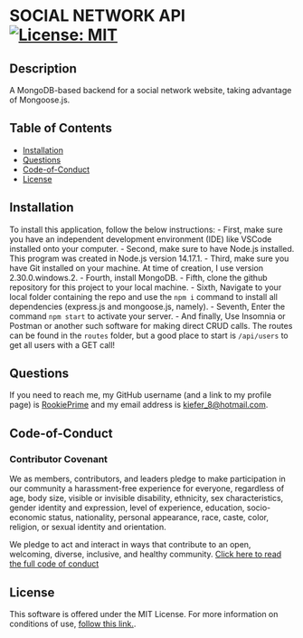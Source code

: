 # SOCIAL NETWORK API [![License: MIT](https://img.shields.io/badge/License-MIT-yellow.svg)](https://opensource.org/licenses/MIT)
## Description
A MongoDB-based backend for a social network website, taking advantage of Mongoose.js.

## Table of Contents
- [Installation](#Installation)
- [Questions](#Questions)
- [Code-of-Conduct](#Code-of-Conduct)
- [License](#License)

## Installation
To install this application, follow the below instructions:
    - First, make sure you have an independent development environment (IDE) like VSCode installed onto your computer.
    - Second, make sure to have Node.js installed. This program was created in Node.js version 14.17.1.
    - Third, make sure you have Git installed on your machine. At time of creation, I use version 2.30.0.windows.2.
    - Fourth, install MongoDB.
    - Fifth, clone the github repository for this project to your local machine.
    - Sixth, Navigate to your local folder containing the repo and use the `npm i` command to install all dependencies (express.js and mongoose.js, namely).
    - Seventh, Enter the command `npm start` to activate your server.
    - And finally, Use Insomnia or Postman or another such software for making direct CRUD calls. The routes can be found in the `routes` folder, but a good place to start is `/api/users` to get all users with a GET call!

## Questions
If you need to reach me, my GitHub username (and a link to my profile page) is [RookiePrime](https://github.com/RookiePrime) and my email address is [kiefer_8@hotmail.com](mailto:kiefer_8@hotmail.com).

## Code-of-Conduct
### Contributor Covenant
We as members, contributors, and leaders pledge to make participation in our
community a harassment-free experience for everyone, regardless of age, body
size, visible or invisible disability, ethnicity, sex characteristics, gender
identity and expression, level of experience, education, socio-economic status,
nationality, personal appearance, race, caste, color, religion, or sexual identity
and orientation.

We pledge to act and interact in ways that contribute to an open, welcoming,
diverse, inclusive, and healthy community.
[Click here to read the full code of conduct](https://www.contributor-covenant.org/version/2/0/code_of_conduct/)

## License
This software is offered under the MIT License. For more information on conditions of use, [follow this link.](https://opensource.org/licenses/MIT).